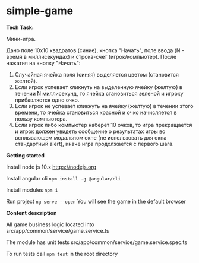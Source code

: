 # simple-game

**Tech Task:**

Мини-игра.

Дано поле 10х10 квадратов (синие), кнопка "Начать", поле ввода (N - время в миллисекундах) и строка-счет (игрок/компьютер).
После нажатия на кнопку "Начать":
1. Cлучайная ячейка поля (синяя) выделяется цветом (становится желтой).
2. Если игрок успевает кликнуть на выделенную ячейку (желтую) в течении N миллисекунд,
то ячейка становиться зеленой и игроку прибавляется одно очко.
3. Если игрок не успевает кликнуть на ячейку (желтую) в течении этого времени,
то ячейка становиться красной и очко начисляется в пользу компьютера.
4. Если игрок либо компьютер наберет 10 очков, то игра прекращается и игрок должен увидеть сообщение
о результатах игры во всплывающем модальном окне (не использовать для окна стандартный alert),
иначе игра продолжается с первого шага.

**Getting started**

Install node js 10.x
https://nodejs.org

Install angular cli
`npm install -g @angular/cli`

Install modules
`npm i`

Run project 
`ng serve --open`
You will see the game in the default browser


**Content description**

All game business logic located into src/app/common/service/game.service.ts

The module has unit tests src/app/common/service/game.service.spec.ts

To run tests call `npm test` in the root directory

